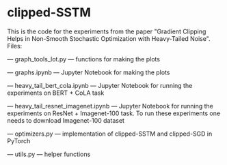 # clipped-SSTM

This is the code for the experiments from the paper "Gradient Clipping Helps in Non-Smooth Stochastic Optimization with Heavy-Tailed Noise". Files:

— graph_tools_lot.py — functions for making the plots

— graphs.ipynb — Jupyter Notebook for making the plots

— heavy_tail_bert_cola.ipynb — Jupyter Notebook for running the experiments on BERT + CoLA task

— heavy_tail_resnet_imagenet.ipynb —  Jupyter Notebook for running the experiments on ResNet + Imagenet-100 task. To run these experiments one needs to download Imagenet-100 dataset

— optimizers.py — implementation of clipped-SSTM and clipped-SGD in PyTorch

— utils.py — helper functions
